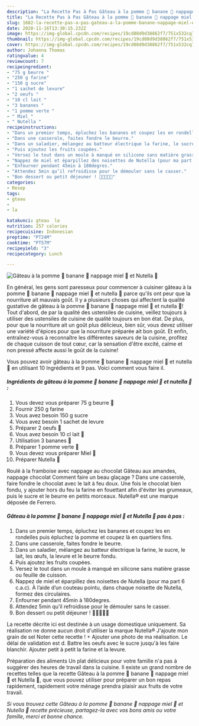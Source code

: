```yaml
---
description: "La Recette Pas à Pas Gâteau à la pomme 🍏 banane 🍌 nappage miel 🍯 et Nutella 🍫"
title: "La Recette Pas à Pas Gâteau à la pomme 🍏 banane 🍌 nappage miel 🍯 et Nutella 🍫"
slug: 1682-la-recette-pas-a-pas-gateau-a-la-pomme-banane-nappage-miel-et-nutella
date: 2020-11-16T13:30:15.232Z
image: https://img-global.cpcdn.com/recipes/19cd08d9d38862f7/751x532cq70/gateau-a-la-pomme-🍏-banane-🍌-nappage-miel-🍯-et-nutella-🍫-photo-principale-de-la-recette.jpg
thumbnail: https://img-global.cpcdn.com/recipes/19cd08d9d38862f7/751x532cq70/gateau-a-la-pomme-🍏-banane-🍌-nappage-miel-🍯-et-nutella-🍫-photo-principale-de-la-recette.jpg
cover: https://img-global.cpcdn.com/recipes/19cd08d9d38862f7/751x532cq70/gateau-a-la-pomme-🍏-banane-🍌-nappage-miel-🍯-et-nutella-🍫-photo-principale-de-la-recette.jpg
author: Johanna Thomas
ratingvalue: 4
reviewcount: 7
recipeingredient:
- "75 g beurre "
- "250 g farine"
- "150 g sucre"
- "1 sachet de levure"
- "2 oeufs "
- "10 cl lait "
- "3 bananes "
- "1 pomme verte "
- " Miel "
- " Nutella "
recipeinstructions:
- "Dans un premier temps, épluchez les bananes et coupez les en rondelles puis épluchez la pomme et coupez là en quartiers fins."
- "Dans une casserole, faites fondre le beurre."
- "Dans un saladier, mélangez au batteur électrique la farine, le sucre, le lait, les œufs, la levure et le beurre fondu."
- "Puis ajoutez les fruits coupées."
- "Versez le tout dans un moule à manqué en silicone sans matière grasse ou feuille de cuisson."
- "Nappez de miel et éparpillez des noisettes de Nutella (pour ma part 6 c.a.c). À l’aide d’un couteau pointu, dans chaque noisette de Nutella, formez des circulaires."
- "Enfourner pendant 45min à 180degres."
- "Attendez 5min qu’il refroidisse pour le démouler sans le casser."
- "Bon dessert ou petit déjeuner ! 🤤🍏🍌🍯🍫"
categories:
- Resep
tags:
- gteau
- 
- la

katakunci: gteau  la 
nutrition: 257 calories
recipecuisine: Indonesian
preptime: "PT24M"
cooktime: "PT57M"
recipeyield: "3"
recipecategory: Lunch

---
```



![Gâteau à la pomme 🍏 banane 🍌 nappage miel 🍯 et Nutella 🍫](https://img-global.cpcdn.com/recipes/19cd08d9d38862f7/751x532cq70/gateau-a-la-pomme-🍏-banane-🍌-nappage-miel-🍯-et-nutella-🍫-photo-principale-de-la-recette.jpg)

En général, les gens sont paresseux pour commencer à cuisiner gâteau à la pomme 🍏 banane 🍌 nappage miel 🍯 et nutella 🍫 parce qu'ils ont peur que la nourriture ait mauvais goût. Il y a plusieurs choses qui affectent la qualité gustative de gâteau à la pomme 🍏 banane 🍌 nappage miel 🍯 et nutella 🍫! Tout d'abord, de par la qualité des ustensiles de cuisine, veillez toujours à utiliser des ustensiles de cuisine de qualité toujours en bon état. De plus, pour que la nourriture ait un goût plus délicieux, bien sûr, vous devez utiliser une variété d'épices pour que la nourriture préparée ait bon goût. Et enfin, entraînez-vous à reconnaître les différentes saveurs de la cuisine, profitez de chaque cuisson de tout cœur, car la sensation d'être excité, calme et non pressé affecte aussi le goût de la cuisine!

<!--inarticleads1-->

Vous pouvez avoir gâteau à la pomme 🍏 banane 🍌 nappage miel 🍯 et nutella 🍫 en utilisant 10 Ingrédients et 9 pas. Voici comment vous faire il.

##### Ingrédients de gâteau à la pomme 🍏 banane 🍌 nappage miel 🍯 et nutella 🍫 :

1. Vous devez vous préparer 75 g beurre 🧈
1. Fournir 250 g farine
1. Vous avez besoin 150 g sucre
1. Vous avez besoin 1 sachet de levure
1. Préparer 2 oeufs 🥚
1. Vous avez besoin 10 cl lait 🥛
1. Utilisation 3 bananes 🍌
1. Préparer 1 pomme verte 🍏
1. Vous devez vous préparer  Miel 🍯
1. Préparer  Nutella 🍫


Roulé à la framboise avec nappage au chocolat Gâteau aux amandes, nappage chocolat Comment faire un beau glaçage ? Dans une casserole, faire fondre le chocolat avec le lait à feu doux. Une fois le chocolat bien fondu, y ajouter hors du feu la farine en fouettant afin d&#39;éviter les grumeaux, puis le sucre et le beurre en petits morceaux. Nutella® est une marque déposée de Ferrero. 

<!--inarticleads2-->

##### Gâteau à la pomme 🍏 banane 🍌 nappage miel 🍯 et Nutella 🍫 pas à pas :

1. Dans un premier temps, épluchez les bananes et coupez les en rondelles puis épluchez la pomme et coupez là en quartiers fins.
1. Dans une casserole, faites fondre le beurre.
1. Dans un saladier, mélangez au batteur électrique la farine, le sucre, le lait, les œufs, la levure et le beurre fondu.
1. Puis ajoutez les fruits coupées.
1. Versez le tout dans un moule à manqué en silicone sans matière grasse ou feuille de cuisson.
1. Nappez de miel et éparpillez des noisettes de Nutella (pour ma part 6 c.a.c). À l’aide d’un couteau pointu, dans chaque noisette de Nutella, formez des circulaires.
1. Enfourner pendant 45min à 180degres.
1. Attendez 5min qu’il refroidisse pour le démouler sans le casser.
1. Bon dessert ou petit déjeuner ! 🤤🍏🍌🍯🍫


La recette décrite ici est destinée à un usage domestique uniquement. Sa réalisation ne donne aucun droit d&#39;utiliser la marque Nutella® J&#39;ajoute mon grain de sel Noter cette recette ! + Ajouter une photo de ma réalisation. Le délai de validation est d. Battre les oeufs avec le sucre jusqu&#39;à les faire blanchir. Ajouter petit à petit la farine et la levure. 

<!--inarticleads1-->

<p>
Préparation des aliments Un plat délicieux pour votre famille n'a pas à suggérer des heures de travail dans la cuisine. Il existe un grand nombre de recettes telles que la recette Gâteau à la pomme 🍏 banane 🍌 nappage miel 🍯 et Nutella 🍫, que vous pouvez utiliser pour préparer un bon repas rapidement, rapidement votre ménage prendra plaisir aux fruits de votre travail.
</p>

<p>
<i>Si vous trouvez cette Gâteau à la pomme 🍏 banane 🍌 nappage miel 🍯 et Nutella 🍫 recette précieuse, partagez-la avec vos bons amis ou votre famille, merci et bonne chance.</i>
</p>
